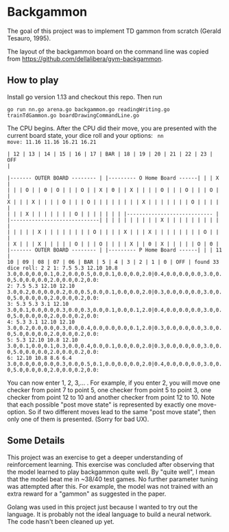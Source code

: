 # Backgammon

The goal of this project was to implement TD gammon from scratch (Gerald Tesauro, 1995). 

The layout of the backgammon board on the command line was copied from https://github.com/dellalibera/gym-backgammon.

## How to play

Install go version 1.13 and checkout this repo. Then run

<code>go run nn.go arena.go backgammon.go readingWriting.go trainTdGammon.go boardDrawingCommandLine.go</code>

The CPU begins. After the CPU did their move, you are presented with the current board state, your dice roll and your options:
<code>
nn move:  11.16 11.16 16.21 16.21                                                                                                                                                                              
| 12 | 13 | 14 | 15 | 16 | 17 | BAR | 18 | 19 | 20 | 21 | 22 | 23 | OFF |                                                                                                                                      
|------- OUTER BOARD -------- |     |--------- O Home Board ------|     |
|  X |    |    |    |  O |    |   0 |  O |    |    |  O |    |  X |   0 |
|  X |    |    |    |  O |    |     |  O |    |    |  O |    |  X |     |
|  X |    |    |    |  O |    |     |  O |    |    |    |    |    |     |
|  X |    |    |    |    |    |     |  O |    |    |    |    |    |     |
|  X |    |    |    |    |    |     |  O |    |    |    |    |    |     |
|---------------------------- |     |-----------------------------|     |
|    |    |    |    |    |    |     |  X |    |    |    |    |    |     |
|    |    |    |    |    |    |     |  X |    |    |    |    |    |     |
|  O |    |    |    |  X |    |     |  X |    |    |    |    |    |     |
|  O |    |    |    |  X |    |     |  X |    |    |    |    |  O |     |
|  O |    |    |    |  X |    |   0 |  X |    |    |    |    |  O |   0 |
|------- OUTER BOARD -------- |     |--------- P Home Board ------|     |
| 11 | 10 | 09 | 08 | 07 | 06 | BAR |  5 |  4 |  3 |  2 |  1 |  0 | OFF |
found 33
dice roll: 2 2
1:  7.5 5.3 12.10 10.8                   3.0,0.0,0.0,0.1,0.2,0.0,0.5,0.0,0.1,0.0,0.0,2.0|0.4,0.0,0.0,0.0,3.0,0.0,5.0,0.0,0.0,2.0,0.0,0.2,0.0:
2:  7.5 5.3 12.10 12.10                  3.0,0.2,0.0,0.0,0.2,0.0,0.5,0.0,0.1,0.0,0.0,2.0|0.3,0.0,0.0,0.0,3.0,0.0,5.0,0.0,0.0,2.0,0.0,0.2,0.0:
3:  5.3 5.3 3.1 12.10                    3.0,0.1,0.0,0.0,0.3,0.0,0.3,0.0,0.1,0.0,0.1,2.0|0.4,0.0,0.0,0.0,3.0,0.0,5.0,0.0,0.0,2.0,0.0,0.2,0.0:
4:  5.3 3.1 12.10 12.10                  3.0,0.2,0.0,0.0,0.3,0.0,0.4,0.0,0.0,0.0,0.1,2.0|0.3,0.0,0.0,0.0,3.0,0.0,5.0,0.0,0.0,2.0,0.0,0.2,0.0:
5:  5.3 12.10 10.8 12.10                 3.0,0.1,0.0,0.1,0.3,0.0,0.4,0.0,0.1,0.0,0.0,2.0|0.3,0.0,0.0,0.0,3.0,0.0,5.0,0.0,0.0,2.0,0.0,0.2,0.0:
6:  12.10 10.8 8.6 6.4                   3.0,0.0,0.0,0.0,0.3,0.0,0.5,0.1,0.0,0.0,0.0,2.0|0.4,0.0,0.0,0.0,3.0,0.0,5.0,0.0,0.0,2.0,0.0,0.2,0.0:
</code>

You can now enter 1, 2, 3,... . For example, if you enter 2, you will move one checker from point 7 to point 5, one checker from point 5 to point 3, one checker from point 12 to 10 and another checker from point 12 to 10. Note that each possible "post move state" is represented by exactly one move-option. So if two different moves lead to the same "post move state", then only one of them is presented. (Sorry for bad UX).

## Some Details

This project was an exercise to get a deeper understanding of reinforcement learning. This exercise was concluded after observing that the model learned to play backgammon quite well. By "quite well", I mean that the model beat me in ~38/40 test games. No further parameter tuning was attempted after this. For example, the model was not trained with an extra reward for a "gammon" as suggested in the paper.

Golang was used in this project just because I wanted to try out the language. It is probably not the ideal language to build a neural network. The code hasn't been cleaned up yet.
